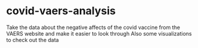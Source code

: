 # covid-vaers-analysis
Take the data about the negative affects of the covid vaccine from the VAERS website and make it easier to look through
Also some visualizations to check out the data
